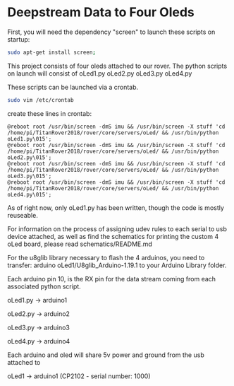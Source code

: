 # Deepstream Data to Four Oleds

First, you will need the dependency "screen" to launch these scripts on startup:


```sh
sudo apt-get install screen;
```

This project consists of four oleds attached to our rover.  The python scripts on launch will consist of
oLed1.py
oLed2.py
oLed3.py
oLed4.py

These scripts can be launched via a crontab.


```sh
sudo vim /etc/crontab
```

create these lines in crontab:


```
@reboot root /usr/bin/screen -dmS imu && /usr/bin/screen -X stuff 'cd /home/pi/TitanRover2018/rover/core/servers/oLed/ && /usr/bin/python oLed1.py\015';
@reboot root /usr/bin/screen -dmS imu && /usr/bin/screen -X stuff 'cd /home/pi/TitanRover2018/rover/core/servers/oLed/ && /usr/bin/python oLed2.py\015';
@reboot root /usr/bin/screen -dmS imu && /usr/bin/screen -X stuff 'cd /home/pi/TitanRover2018/rover/core/servers/oLed/ && /usr/bin/python oLed3.py\015';
@reboot root /usr/bin/screen -dmS imu && /usr/bin/screen -X stuff 'cd /home/pi/TitanRover2018/rover/core/servers/oLed/ && /usr/bin/python oLed4.py\015';
```

As of right now, only oLed1.py has been written, though the code is mostly reuseable.

For information on the process of assigning udev rules to each serial to usb device attached, as well as find the schematics for printing the custom 4 oLed board, please read schematics/README.md

For the u8glib library necessary to flash the 4 arduinos, you need to transfer: 
arduino oLed1/U8glib_Arduino-1.19.1
to your Arduino Library folder.

Each arduino pin 10, is the RX pin for the data stream coming from each associated python script.

oLed1.py -> arduino1

oLed2.py -> arduino2

oLed3.py -> arduino3

oLed4.py -> arduino4

Each arduino and oled will share 5v power and ground from the usb attached to 

oLed1 -> arduino1 (CP2102 - serial number: 1000)
